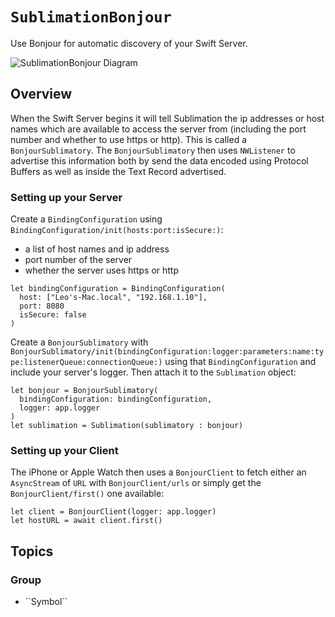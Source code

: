 # ``SublimationBonjour``

Use Bonjour for automatic discovery of your Swift Server.

![SublimationBonjour Diagram](SublimationBonjour.svg)

## Overview

When the Swift Server begins it will tell Sublimation the ip addresses or host names which are available to access the server from (including the port number and whether to use https or http). This is called a ``BonjourSublimatory``. The ``BonjourSublimatory`` then uses ``NWListener`` to advertise this information both by send the data encoded using Protocol Buffers as well as inside the Text Record advertised.


### Setting up your Server

Create a ``BindingConfiguration`` using ``BindingConfiguration/init(hosts:port:isSecure:)``:

* a list of host names and ip address
* port number of the server
* whether the server uses https or http

```
let bindingConfiguration = BindingConfiguration(
  host: ["Leo's-Mac.local", "192.168.1.10"],
  port: 8080
  isSecure: false
)
```

Create a ``BonjourSublimatory`` with ``BonjourSublimatory/init(bindingConfiguration:logger:parameters:name:type:listenerQueue:connectionQueue:)`` using that ``BindingConfiguration`` and include your server's logger. Then attach it to the `Sublimation` object:

```
let bonjour = BonjourSublimatory(
  bindingConfiguration: bindingConfiguration,
  logger: app.logger
)
let sublimation = Sublimation(sublimatory : bonjour)
```

### Setting up your Client

The iPhone or Apple Watch then uses a ``BonjourClient`` to fetch either an `AsyncStream` of `URL` with ``BonjourClient/urls`` or simply get the ``BonjourClient/first()`` one available:

```
let client = BonjourClient(logger: app.logger)
let hostURL = await client.first()
```

## Topics

### <!--@START_MENU_TOKEN@-->Group<!--@END_MENU_TOKEN@-->

- <!--@START_MENU_TOKEN@-->``Symbol``<!--@END_MENU_TOKEN@-->
